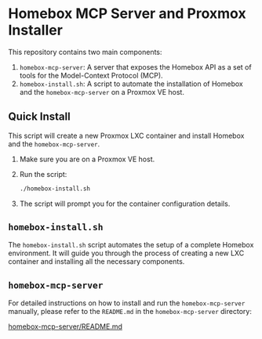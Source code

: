 # Homebox MCP Server and Proxmox Installer

This repository contains two main components:

1.  `homebox-mcp-server`: A server that exposes the Homebox API as a set of tools for the Model-Context Protocol (MCP).
2.  `homebox-install.sh`: A script to automate the installation of Homebox and the `homebox-mcp-server` on a Proxmox VE host.

## Quick Install

This script will create a new Proxmox LXC container and install Homebox and the `homebox-mcp-server`.

1.  Make sure you are on a Proxmox VE host.
2.  Run the script:

    ```bash
    ./homebox-install.sh
    ```
3.  The script will prompt you for the container configuration details.

## `homebox-install.sh`

The `homebox-install.sh` script automates the setup of a complete Homebox environment. It will guide you through the process of creating a new LXC container and installing all the necessary components.

## `homebox-mcp-server`

For detailed instructions on how to install and run the `homebox-mcp-server` manually, please refer to the `README.md` in the `homebox-mcp-server` directory:

[homebox-mcp-server/README.md](./homebox-mcp-server/README.md)
